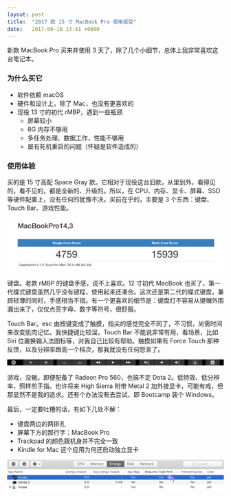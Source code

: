 ```yaml
---
layout: post
title:  "2017 款 15 寸 MacBook Pro 使用感受"
date:   2017-06-18 13:41 +0800
---
```


新款 MacBook Pro 买来并使用 3 天了，除了几个小细节，总体上我非常喜欢这台笔记本。

### 为什么买它

- 软件依赖 macOS
- 硬件和设计上，除了 Mac，也没有更喜欢的
- 现役 13 寸的初代 rMBP，遇到一些瓶颈
  - 屏幕较小
  - 8G 内存不够用
  - 多任务处理、数据工作，性能不够用
  - 屡有死机重启的问题（怀疑是软件造成的）

### 使用体验

买的是 15 寸高配 Space Gray 款。它相对于现役这台旧款，从里到外，看得见的，看不见的，都是全新的、升级的。所以，在 CPU、内存、显卡、屏幕、SSD 等硬件配置上，没有任何的犹豫不决。买前在乎的，主要是 3 个东西：键盘、Touch Bar、游戏性能。

![Geekbench_Scores](/files/2017/06/18/Geekbench_Scores.png)

键盘。老款 rMBP 的键盘手感，说不上喜欢。12 寸初代 MacBook 也买了，第一代蝶式键盘虽然几乎没有键程，使用起来还凑合。这次还是第二代的蝶式键盘，兼顾轻薄的同时，手感相当不错。有一个更喜欢的细节是：键盘灯不容易从键帽外围漏出来了，仅仅点亮字母、数字等符号，很舒服。

Touch Bar。esc 由按键变成了触摸，指尖的感觉完全不同了，不习惯，尚需时间来改变肌肉记忆。我快捷键比较溜，Touch Bar 不能说非常有用，看场景，比如 Siri 位置换输入法图标等，对我自己比较有帮助。触摸如果有 Force Touch 那种反馈，以及分辨率跟高一个档次，那我就没有任何怨言了。

![Touch Bar Shot](/files/2017/06/18/Touch_Bar.png)

游戏，没辙。即便配备了 Radeon Pro 560，也搞不定 Dota 2。低特效、低分辨率，照样煎手指。也许将来 High Sierra 附带 Metal 2 加外接显卡，可能有戏，但那显然不是我的追求。还有个办法没有去尝试，即 Bootcamp 装个 Windows。

最后，一定要吐槽的话，有如下几处不解：

- 键盘两边的两排孔
- 屏幕下方的那行字：MacBook Pro
- Trackpad 的颜色跟机身并不完全一致
- Kindle for Mac 这个应用为何还启动独立显卡


![Kindle App Using Discrete Graphic Card](/files/2017/06/18/kindle.png)